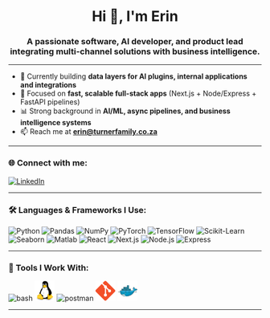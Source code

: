 <h1 align="center">Hi 👋, I'm Erin</h1>
<h3 align="center">A passionate software, AI developer, and product lead integrating multi-channel solutions with business intelligence.</h3>

---

- 🌱 Currently building **data layers for AI plugins, internal applications and integrations**  
- 🔭 Focused on **fast, scalable full-stack apps** (Next.js + Node/Express + FastAPI pipelines)  
- 📊 Strong background in **AI/ML, async pipelines, and business intelligence systems**  
- 📫 Reach me at **erin@turnerfamily.co.za**

---

<h3 align="left">🌐 Connect with me:</h3>
<p align="left">
  <a href="https://linkedin.com/in/erin-turner-49a0231b7" target="blank">
    <img align="center" src="https://raw.githubusercontent.com/rahuldkjain/github-profile-readme-generator/master/src/images/icons/Social/linked-in-alt.svg" alt="LinkedIn" height="30" width="40" />
  </a>
</p>

---

<h3 align="left">🛠️ Languages & Frameworks I Use:</h3>
<p>
  <img alt="Python" src="https://img.shields.io/badge/Python-3776AB?style=flat-square&logo=python&logoColor=white" />
  <img alt="Pandas" src="https://img.shields.io/badge/Pandas-150458?style=flat-square&logo=pandas&logoColor=white" />
  <img alt="NumPy" src="https://img.shields.io/badge/NumPy-013243?style=flat-square&logo=numpy&logoColor=white" />
  <img alt="PyTorch" src="https://img.shields.io/badge/PyTorch-EE4C2C?style=flat-square&logo=pytorch&logoColor=white" />
  <img alt="TensorFlow" src="https://img.shields.io/badge/TensorFlow-FF6F00?style=flat-square&logo=tensorflow&logoColor=white" />
  <img alt="Scikit-Learn" src="https://img.shields.io/badge/Scikit--Learn-F7931E?style=flat-square&logo=scikit-learn&logoColor=white" />
  <img alt="Seaborn" src="https://img.shields.io/badge/Seaborn-76B900?style=flat-square&logo=seaborn&logoColor=white" />
  <img alt="Matlab" src="https://img.shields.io/badge/Matlab-FF8000?style=flat-square&logo=mathworks&logoColor=white" />
  <img alt="React" src="https://img.shields.io/badge/React-61DAFB?style=flat-square&logo=react&logoColor=white" />
  <img alt="Next.js" src="https://img.shields.io/badge/Next.js-000000?style=flat-square&logo=next.js&logoColor=white" />
  <img alt="Node.js" src="https://img.shields.io/badge/Node.js-339933?style=flat-square&logo=node.js&logoColor=white" />
  <img alt="Express" src="https://img.shields.io/badge/Express-000000?style=flat-square&logo=express&logoColor=white" />
</p>

---

<h3 align="left">🔧 Tools I Work With:</h3>
<p align="left">
  <img src="https://www.vectorlogo.zone/logos/gnu_bash/gnu_bash-icon.svg" alt="bash" width="40" height="40"/>
  <img src="https://raw.githubusercontent.com/devicons/devicon/master/icons/linux/linux-original.svg" alt="linux" width="40" height="40"/>
  <img src="https://www.vectorlogo.zone/logos/getpostman/getpostman-icon.svg" alt="postman" width="40" height="40"/>
  <img src="https://raw.githubusercontent.com/devicons/devicon/master/icons/git/git-original.svg" alt="git" width="40" height="40"/>
  <img src="https://raw.githubusercontent.com/devicons/devicon/master/icons/docker/docker-original.svg" alt="docker" width="40" height="40"/>
</p>

---

